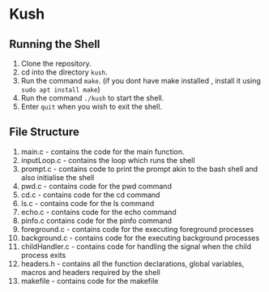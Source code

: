 # Kush

## Running the Shell

1. Clone the repository.
2. cd into the directory `kush`.
3. Run the command `make`. (if you dont have make installed , install it using `sudo apt install make`)
4. Run the command `./kush` to start the shell.
5. Enter `quit` when you wish to exit the shell.

## File Structure
1. main.c - contains the code for the main function.
2. inputLoop.c - contains the loop which runs the shell
3. prompt.c - contains code to print the prompt akin to the bash shell and also initialise the shell
4. pwd.c - contains code for the pwd command
5. cd.c - contains code for the cd command
6. ls.c - contains code for the ls command
7. echo.c - contains code for the echo command
8. pinfo.c contains code for the pinfo command
9. foreground.c - contains code for the executing foreground processes
10. background.c - contains code for the executing background processes
11. childHandler.c - contains code for handling the signal when the child process exits
12. headers.h - contains all the function declarations, global variables, macros and headers required by the shell
13. makefile - contains code for the makefile